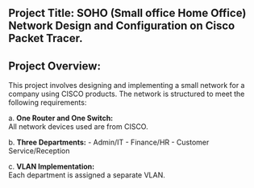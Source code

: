 ## Project Title: SOHO (Small office Home Office) Network Design and Configuration on Cisco Packet Tracer.

## Project Overview:
This project involves designing and implementing a small network for a company using CISCO products. The network is structured to meet the following requirements:

a.  **One Router and One Switch:** 
    <br/> All  network devices used are from CISCO.

b.  **Three Departments:**
       - Admin/IT
       - Finance/HR
       - Customer Service/Reception

c.   **VLAN Implementation:** 
     <br/> Each department is assigned a separate VLAN.
